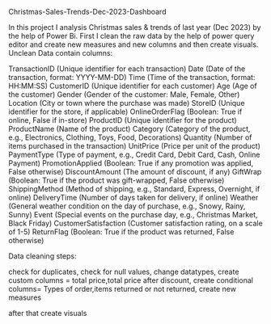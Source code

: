 Christmas-Sales-Trends-Dec-2023-Dashboard

In this project I analysis Christmas sales & trends of last year (Dec 2023) by the help of Power  Bi.
First I clean the raw data by the help of power query editor and create new measures and new columns and then create visuals.
Unclean Data contain columns:



TransactionID (Unique identifier for each transaction)
Date (Date of the transaction, format: YYYY-MM-DD)
Time (Time of the transaction, format: HH:MM:SS)
CustomerID (Unique identifier for each customer)
Age (Age of the customer)
Gender (Gender of the customer: Male, Female, Other)
Location (City or town where the purchase was made)
StoreID (Unique identifier for the store, if applicable)
OnlineOrderFlag (Boolean: True if online, False if in-store)
ProductID (Unique identifier for the product)
ProductName (Name of the product)
Category (Category of the product, e.g., Electronics, Clothing, Toys, Food, Decorations)
Quantity (Number of items purchased in the transaction)
UnitPrice (Price per unit of the product)
PaymentType (Type of payment, e.g., Credit Card, Debit Card, Cash, Online Payment)
PromotionApplied (Boolean: True if any promotion was applied, False otherwise)
DiscountAmount (The amount of discount, if any)
GiftWrap (Boolean: True if the product was gift-wrapped, False otherwise)
ShippingMethod (Method of shipping, e.g., Standard, Express, Overnight, if online)
DeliveryTime (Number of days taken for delivery, if online)
Weather (General weather condition on the day of purchase, e.g., Snowy, Rainy, Sunny)
Event (Special events on the purchase day, e.g., Christmas Market, Black Friday)
CustomerSatisfaction (Customer satisfaction rating, on a scale of 1-5)
ReturnFlag (Boolean: True if the product was returned, False otherwise)


Data cleaning steps:

check for duplicates,
check for null values,
change datatypes,
create custom columns = total price,total price after discount,
create conditional columns= Types of order,items returned or not returned,
create new measures

after that create visuals


